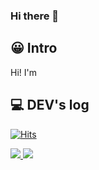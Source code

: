 ### Hi there 👋

<!--
**oo-ni/oo-ni** is a ✨ _special_ ✨ repository because its `README.md` (this file) appears on your GitHub profile.

Here are some ideas to get you started:

- 🔭 I’m currently working on ...
- 🌱 I’m currently learning ...
- 👯 I’m looking to collaborate on ...
- 🤔 I’m looking for help with ...
- 💬 Ask me about ...
- 📫 How to reach me: ...
- 😄 Pronouns: ...
- ⚡ Fun fact: ...
-->

## 😀 Intro
Hi! I'm 


## 💻 DEV's log


[![Hits](https://hits.seeyoufarm.com/api/count/incr/badge.svg?url=https%3A%2F%2Fgithub.com%2Foo-ni&count_bg=%2379C83D&title_bg=%23555555&icon=&icon_color=%23E7E7E7&title=hits&edge_flat=false)](https://hits.seeyoufarm.com)  

<div>
  <a href="https://github.com/oo-ni/github-readme-stats">
    <img src="https://github-readme-stats.vercel.app/api?username=oo-ni&include_all_commits=true&show_icons=true&theme=github_dark"/>
  </a>
  <a>
  <img src="https://github-readme-stats.vercel.app/api/top-langs/?username=oo-ni&layout=compact"/>
  </a>
</div>

